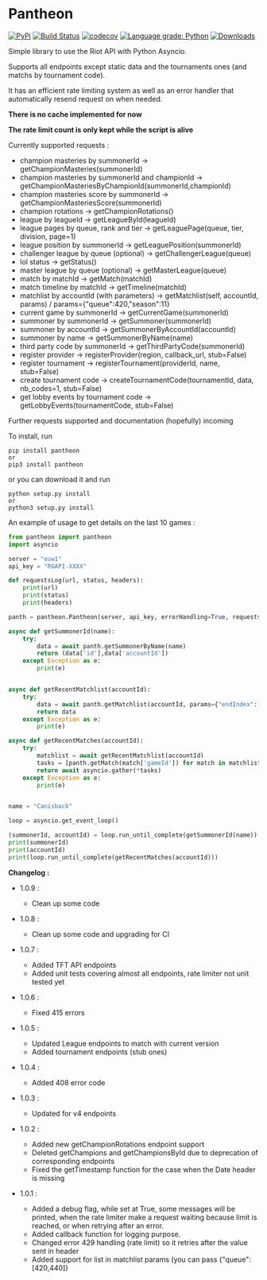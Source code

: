 # Pantheon

[![PyPi](https://img.shields.io/pypi/v/pantheon)](https://pypi.org/project/pantheon/)
[![Build Status](https://travis-ci.com/Canisback/pantheon.svg?branch=master)](https://travis-ci.com/Canisback/pantheon)
[![codecov](https://codecov.io/gh/Canisback/pantheon/branch/master/graph/badge.svg)](https://codecov.io/gh/Canisback/pantheon)
[![Language grade: Python](https://img.shields.io/lgtm/grade/python/g/Canisback/pantheon.svg?logo=lgtm&logoWidth=18)](https://lgtm.com/projects/g/Canisback/pantheon/context:python)
[![Downloads](https://pepy.tech/badge/pantheon)](https://pepy.tech/project/pantheon)

Simple library to use the Riot API with Python Asyncio.

Supports all endpoints except static data and the tournaments ones (and matchs by tournament code).

It has an efficient rate limiting system as well as an error handler that automatically resend request on when needed.

**There is no cache implemented for now**

**The rate limit count is only kept while the script is alive**

Currently supported requests : 
 * champion masteries by summonerId -> getChampionMasteries(summonerId)
 * champion masteries by summonerId and championId -> getChampionMasteriesByChampionId(summonerId,championId)
 * champion masteries score by summonerId -> getChampionMasteriesScore(summonerId)
 * champion rotations -> getChampionRotations()
 * league by leagueId -> getLeagueById(leagueId)
 * league pages by queue, rank and tier -> getLeaguePage(queue, tier, division, page=1)
 * league position by summonerId -> getLeaguePosition(summonerId)
 * challenger league by queue (optional) -> getChallengerLeague(queue)
 * lol status -> getStatus()
 * master league by queue (optional) -> getMasterLeague(queue)
 * match by matchId -> getMatch(matchId)
 * match timeline by matchId -> getTimeline(matchId)
 * matchlist by accountId (with parameters) -> getMatchlist(self, accountId, params) / params={"queue":420,"season":11}
 * current game by summonerId -> getCurrentGame(summonerId)
 * summoner by summonerId -> getSummoner(summonerId)
 * summoner by accountId -> getSummonerByAccountId(accountId)
 * summoner by name -> getSummonerByName(name)
 * third party code by summonerId -> getThirdPartyCode(summonerId)
 * register provider -> registerProvider(region, callback_url, stub=False)
 * register tournament -> registerTournament(providerId, name, stub=False)
 * create tournament code -> createTournamentCode(tournamentId, data, nb_codes=1, stub=False)
 * get lobby events by tournament code -> getLobbyEvents(tournamentCode, stub=False)

Further requests supported and documentation (hopefully) incoming

To install, run
```
pip install pantheon
or
pip3 install pantheon
```

or you can download it and run 

```
python setup.py install
or
python3 setup.py install
```

An example of usage to get details on the last 10 games : 

```python
from pantheon import pantheon
import asyncio

server = "euw1"
api_key = "RGAPI-XXXX"

def requestsLog(url, status, headers):
    print(url)
    print(status)
    print(headers)

panth = pantheon.Pantheon(server, api_key, errorHandling=True, requestsLoggingFunction=requestsLog, debug=True)

async def getSummonerId(name):
    try:
        data = await panth.getSummonerByName(name)
        return (data['id'],data['accountId'])
    except Exception as e:
        print(e)


async def getRecentMatchlist(accountId):
    try:
        data = await panth.getMatchlist(accountId, params={"endIndex":10})
        return data
    except Exception as e:
        print(e)

async def getRecentMatches(accountId):
    try:
        matchlist = await getRecentMatchlist(accountId)
        tasks = [panth.getMatch(match['gameId']) for match in matchlist['matches']]
        return await asyncio.gather(*tasks)
    except Exception as e:
        print(e)


name = "Canisback"

loop = asyncio.get_event_loop()  

(summonerId, accountId) = loop.run_until_complete(getSummonerId(name))
print(summonerId)
print(accountId)
print(loop.run_until_complete(getRecentMatches(accountId)))
```


**Changelog :**

 * 1.0.9 : 
     * Clean up some code
     
 * 1.0.8 : 
     * Clean up some code and upgrading for CI

 * 1.0.7 : 
     * Added TFT API endpoints
     * Added unit tests covering almost all endpoints, rate limiter not unit tested yet

 * 1.0.6 : 
     * Fixed 415 errors

 * 1.0.5 : 
     * Updated League endpoints to match with current version
     * Added tournament endpoints (stub ones)
     
 * 1.0.4 : 
     * Added 408 error code
     
 * 1.0.3 : 
     * Updated for v4 endpoints

 * 1.0.2 : 
     * Added new getChampionRotations endpoint support
     * Deleted getChampions and getChampionsById due to deprecation of corresponding endpoints
     * Fixed the getTimestamp function for the case when the Date header is missing

 * 1.0.1 : 
     * Added a debug flag, while set at True, some messages will be printed, when the rate limiter make a request waiting because limit is reached, or when retrying after an error.
     * Added callback function for logging purpose.
     * Changed error 429 handling (rate limit) so it retries after the value sent in header
     * Added support for list in matchlist params (you can pass {"queue":[420,440]}
